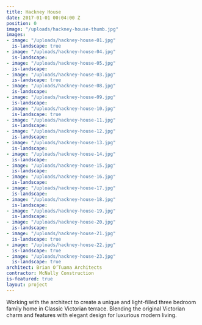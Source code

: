 ```yaml
---
title: Hackney House
date: 2017-01-01 00:04:00 Z
position: 0
image: "/uploads/hackney-house-thumb.jpg"
images:
- image: "/uploads/hackney-house-01.jpg"
  is-landscape: true
- image: "/uploads/hackney-house-04.jpg"
  is-landscape: 
- image: "/uploads/hackney-house-05.jpg"
  is-landscape: 
- image: "/uploads/hackney-house-03.jpg"
  is-landscape: true
- image: "/uploads/hackney-house-08.jpg"
  is-landscape: 
- image: "/uploads/hackney-house-09.jpg"
  is-landscape: 
- image: "/uploads/hackney-house-10.jpg"
  is-landscape: true
- image: "/uploads/hackney-house-11.jpg"
  is-landscape: 
- image: "/uploads/hackney-house-12.jpg"
  is-landscape: 
- image: "/uploads/hackney-house-13.jpg"
  is-landscape: 
- image: "/uploads/hackney-house-14.jpg"
  is-landscape: 
- image: "/uploads/hackney-house-15.jpg"
  is-landscape: 
- image: "/uploads/hackney-house-16.jpg"
  is-landscape: 
- image: "/uploads/hackney-house-17.jpg"
  is-landscape: 
- image: "/uploads/hackney-house-18.jpg"
  is-landscape: 
- image: "/uploads/hackney-house-19.jpg"
  is-landscape: 
- image: "/uploads/hackney-house-20.jpg"
  is-landscape: 
- image: "/uploads/hackney-house-21.jpg"
  is-landscape: true
- image: "/uploads/hackney-house-22.jpg"
  is-landscape: true
- image: "/uploads/hackney-house-23.jpg"
  is-landscape: true
architect: Brian O’Tuama Architects
contractor: McNally Construction
is-featured: true
layout: project
---
```


Working with the architect to create a unique and light-filled three bedroom family home in Classic Victorian terrace. Blending the original Victorian charm and features with elegant design for luxurious modern living.